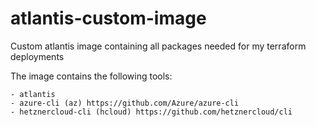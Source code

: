 # atlantis-custom-image
Custom atlantis image containing all packages needed for my terraform deployments

The image contains the following tools:

    - atlantis
    - azure-cli (az) https://github.com/Azure/azure-cli
    - hetznercloud-cli (hcloud) https://github.com/hetznercloud/cli

